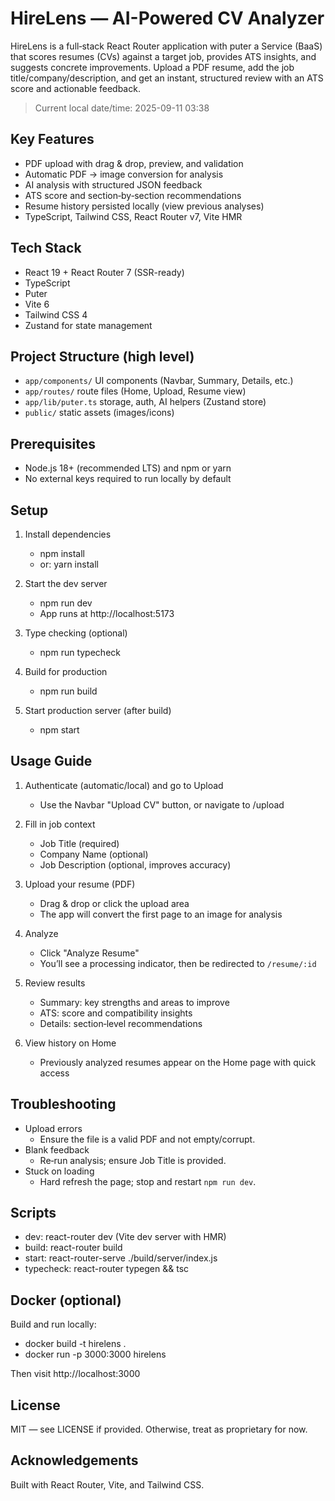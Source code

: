 # HireLens — AI-Powered CV Analyzer

HireLens is a full‑stack React Router application with puter a Service (BaaS) that scores resumes (CVs) against a target job, provides ATS insights, and suggests concrete improvements. Upload a PDF resume, add the job title/company/description, and get an instant, structured review with an ATS score and actionable feedback.

> Current local date/time: 2025-09-11 03:38

## Key Features

- PDF upload with drag & drop, preview, and validation
- Automatic PDF → image conversion for analysis
- AI analysis with structured JSON feedback
- ATS score and section‑by‑section recommendations
- Resume history persisted locally (view previous analyses)
- TypeScript, Tailwind CSS, React Router v7, Vite HMR

## Tech Stack

- React 19 + React Router 7 (SSR-ready)
- TypeScript
- Puter
- Vite 6
- Tailwind CSS 4
- Zustand for state management

## Project Structure (high level)

- `app/components/` UI components (Navbar, Summary, Details, etc.)
- `app/routes/` route files (Home, Upload, Resume view)
- `app/lib/puter.ts` storage, auth, AI helpers (Zustand store)
- `public/` static assets (images/icons)

## Prerequisites

- Node.js 18+ (recommended LTS) and npm or yarn
- No external keys required to run locally by default

## Setup

1. Install dependencies
   - npm install
   - or: yarn install

2. Start the dev server
   - npm run dev
   - App runs at http://localhost:5173

3. Type checking (optional)
   - npm run typecheck

4. Build for production
   - npm run build

5. Start production server (after build)
   - npm start

## Usage Guide

1. Authenticate (automatic/local) and go to Upload
   - Use the Navbar "Upload CV" button, or navigate to /upload

2. Fill in job context
   - Job Title (required)
   - Company Name (optional)
   - Job Description (optional, improves accuracy)

3. Upload your resume (PDF)
   - Drag & drop or click the upload area
   - The app will convert the first page to an image for analysis

4. Analyze
   - Click "Analyze Resume"
   - You’ll see a processing indicator, then be redirected to `/resume/:id`

5. Review results
   - Summary: key strengths and areas to improve
   - ATS: score and compatibility insights
   - Details: section‑level recommendations

6. View history on Home
   - Previously analyzed resumes appear on the Home page with quick access

## Troubleshooting

- Upload errors
  - Ensure the file is a valid PDF and not empty/corrupt.
- Blank feedback
  - Re‑run analysis; ensure Job Title is provided.
- Stuck on loading
  - Hard refresh the page; stop and restart `npm run dev`.

## Scripts

- dev: react-router dev (Vite dev server with HMR)
- build: react-router build
- start: react-router-serve ./build/server/index.js
- typecheck: react-router typegen && tsc

## Docker (optional)

Build and run locally:

- docker build -t hirelens .
- docker run -p 3000:3000 hirelens

Then visit http://localhost:3000

## License

MIT — see LICENSE if provided. Otherwise, treat as proprietary for now.

## Acknowledgements

Built with React Router, Vite, and Tailwind CSS.
